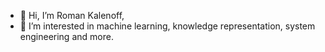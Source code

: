- 👋 Hi, I’m Roman Kalenoff, 
- 👀 I’m interested in machine learning, knowledge representation, system engineering and more.

<!---
Kalenoff/Kalenoff is a ✨ special ✨ repository because its `README.md` (this file) appears on your GitHub profile.
You can click the Preview link to take a look at your changes.
--->
